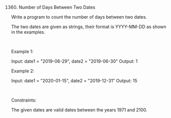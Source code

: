 1360. Number of Days Between Two Dates

Write a program to count the number of days between two dates.

The two dates are given as strings, their format is YYYY-MM-DD as shown in the examples.

 

Example 1:

Input: date1 = "2019-06-29", date2 = "2019-06-30"
Output: 1


Example 2:

Input: date1 = "2020-01-15", date2 = "2019-12-31"
Output: 15


 

Constraints:

The given dates are valid dates between the years 1971 and 2100.